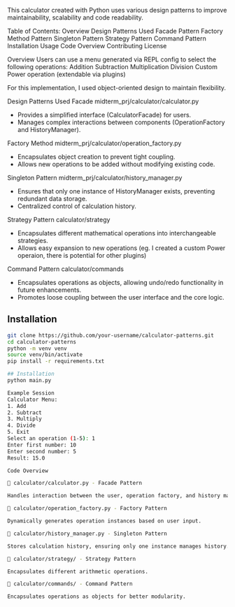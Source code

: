 This calculator created with Python uses various design patterns to improve maintainability, scalability and code readability.

Table of Contents:
Overview
Design Patterns Used
Facade Pattern
Factory Method Pattern
Singleton Pattern
Strategy Pattern
Command Pattern
Installation
Usage
Code Overview
Contributing
License

Overview
Users can use a menu generated via REPL config to select the following operations:
Addition
Subtraction
Multiplication
Division
Custom Power operation (extendable via plugins)

For this implementation, I used object-oriented design to maintain flexibility.

Design Patterns Used
Facade midterm_prj/calculator/calculator.py
- Provides a simplified interface (CalculatorFacade) for users.
- Manages complex interactions between components (OperationFactory and HistoryManager).

Factory Method midterm_prj/calculator/operation_factory.py
- Encapsulates object creation to prevent tight coupling.
- Allows new operations to be added without modifying existing code.

Singleton Pattern midterm_prj/calculator/history_manager.py
- Ensures that only one instance of HistoryManager exists, preventing redundant data storage.
- Centralized control of calculation history.

Strategy Pattern calculator/strategy
- Encapsulates different mathematical operations into interchangeable strategies.
- Allows easy expansion to new operations (eg. I created a custom Power operaion, there is potential for other plugins)

Command Pattern calculator/commands
- Encapsulates operations as objects, allowing undo/redo functionality in future enhancements.
- Promotes loose coupling between the user interface and the core logic.

## Installation
```sh
git clone https://github.com/your-username/calculator-patterns.git
cd calculator-patterns
python -m venv venv
source venv/bin/activate
pip install -r requirements.txt

## Installation
python main.py

Example Session
Calculator Menu:
1. Add
2. Subtract
3. Multiply
4. Divide
5. Exit
Select an operation (1-5): 1
Enter first number: 10
Enter second number: 5
Result: 15.0

Code Overview

🔹 calculator/calculator.py - Facade Pattern

Handles interaction between the user, operation factory, and history manager.

🔹 calculator/operation_factory.py - Factory Pattern

Dynamically generates operation instances based on user input.

🔹 calculator/history_manager.py - Singleton Pattern

Stores calculation history, ensuring only one instance manages history.

🔹 calculator/strategy/ - Strategy Pattern

Encapsulates different arithmetic operations.

🔹 calculator/commands/ - Command Pattern

Encapsulates operations as objects for better modularity.
